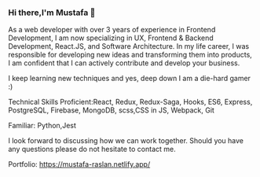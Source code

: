 ### Hi there,I'm Mustafa 👋 


As a web developer with over 3 years of experience in Frontend Development,
I am now specializing in UX, Frontend & Backend Development, React.JS, and Software Architecture.
In my life career, I was responsible for developing new ideas and transforming them into products, I am confident that I can actively contribute and develop your business.

I keep learning new techniques and yes, deep down I am a die-hard gamer :)


Technical Skills
Proficient:React, Redux, Redux-Saga, Hooks, ES6, Express, PostgreSQL, Firebase, MongoDB, scss,CSS in JS, Webpack, Git

Familiar: Python,Jest

I look forward to discussing how we can work together.
Should you have any questions please do not hesitate to contact me.

Portfolio: https://mustafa-raslan.netlify.app/

<!--
**Mostafa-Ragab
/Mostafa-Ragab** is a ✨ _special_ ✨ repository because its `README.md` (this file) appears on your GitHub profile.

Here are some ideas to get you started:
- 🔭 I’m currently working on Upwork
- 🌱 I’m currently learning React native
- 👯 I’m looking to collaborate on open source projects
- 🤔 I’m looking for help with ...
- 💬 Ask me about ...
- 📫 How to reach me: mostafaragab373@gmail.com
- 😄 Pronouns: ...
- ⚡ Fun fact: ...
-->
